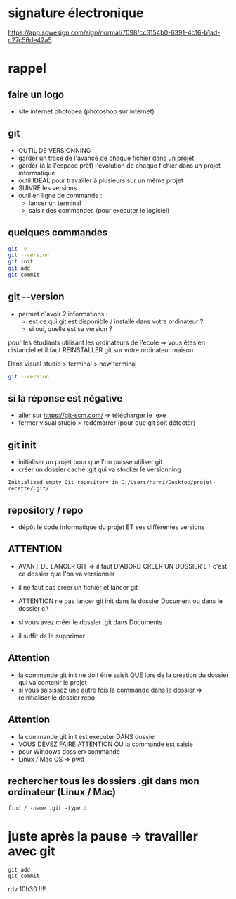 # signature électronique

https://app.sowesign.com/sign/normal/7098/cc3154b0-6391-4c16-b1ad-c27c56de42a5


# rappel 


## faire un logo

- site internet photopea (photoshop sur internet)

## git 

- OUTIL DE VERSIONNING 
- garder un trace de l'avancé de chaque fichier dans un projet 
- garder (à la l'espace prêt) l'évolution de chaque fichier dans un projet informatique
- outil IDEAL pour travailler à plusieurs sur un même projet 
- SUIVRE les versions 
- outil en ligne de commande :
    - lancer un terminal 
    - saisir des commandes (pour exécuter le logiciel)

## quelques commandes 

```sh
git -v
git --version
git init 
git add 
git commit 
```

## git --version

- permet d'avoir 2 informations : 
    - est ce qui git est disponible / installé dans votre ordinateur ?
    - si oui, quelle est sa version ? 

pour les étudiants utilisant les ordinateurs de l'école => vous êtes en distanciel et il faut REINSTALLER git sur votre ordinateur maison

Dans visual studio > terminal > new terminal

```sh
git --version
```

## si la réponse est négative 

- aller sur https://git-scm.com/ => télécharger le .exe
- fermer visual studio > redémarrer (pour que git soit détecter)


## git init 

- initialiser un projet pour que l'on puisse utiliser git 
- créer un dossier caché .git qui va stocker le versionning 

```
Initialized empty Git repository in C:/Users/harri/Desktop/projet-recette/.git/
```

## repository / repo 

- dépôt le code informatique du projet ET ses différentes versions

## ATTENTION 

- AVANT DE LANCER GIT => il faut D'ABORD CREER UN DOSSIER ET c'est ce dossier que l'on va versionner 
- il ne faut pas créer un fichier et lancer git 
- ATTENTION ne pas lancer git init dans le dossier Document ou dans le dossier c:\

- si vous avez créer le dossier .git dans Documents 
- il suffit de le supprimer  

## Attention 

- la commande git init ne doit être saisit QUE lors de la création du dossier qui va contenir le projet 
- si vous saisissez une autre fois la commande dans le dossier => reinitialiser le dossier repo 

## Attention

- la commande git init est exécuter DANS dossier 
- VOUS DEVEZ FAIRE ATTENTION OU la commande est saisie  
- pour Windows dossier>commande 
- Linux / Mac OS => pwd 


## rechercher tous les dossiers .git dans mon ordinateur (Linux / Mac)

```
find / -name .git -type d
```

# juste après la pause => travailler avec git 

```
git add 
git commit
```

rdv 10h30 !!!! 